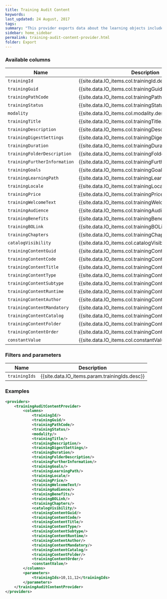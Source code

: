 ```yaml
---
title: Training Audit Content
keywords:
last_updated: 24 August, 2017
tags: 
summary: "This provider exports data about the learning objects included in a given set of training courses."
sidebar: home_sidebar
permalink: training-audit-content-provider.html
folder: Export
---
```


### Available columns

Name | Description
---|---
`trainingId` | {{site.data.IO_items.col.trainingId.desc}}
`trainingGuid` | {{site.data.IO_items.col.trainingGuid.desc}}
`trainingPathCode` | {{site.data.IO_items.col.trainingPathCode.desc}}
`trainingStatus` | {{site.data.IO_items.col.trainingStatus.desc}}
`modality` | {{site.data.IO_items.col.modality.desc}}
`trainingTitle` | {{site.data.IO_items.col.trainingTitle.desc}}
`trainingDescription` | {{site.data.IO_items.col.trainingDescription.desc}}
`trainingDigestSettings` | {{site.data.IO_items.col.trainingDigestSettings.desc}}
`trainingDuration` | {{site.data.IO_items.col.trainingDuration.desc}}
`trainingFolderDescription` | {{site.data.IO_items.col.trainingFolderDescription.desc}}
`trainingFurtherInformation` | {{site.data.IO_items.col.trainingFurtherInformation.desc}}
`trainingGoals` | {{site.data.IO_items.col.trainingGoals.desc}}
`trainingLearningPath` | {{site.data.IO_items.col.trainingLearningPath.desc}}
`trainingLocale` | {{site.data.IO_items.col.trainingLocale.desc}}
`trainingPrice` | {{site.data.IO_items.col.trainingPrice.desc}}
`trainingWelcomeText` | {{site.data.IO_items.col.trainingWelcomeText.desc}}
`trainingAudience` | {{site.data.IO_items.col.trainingAudience.desc}}
`trainingBenefits` | {{site.data.IO_items.col.trainingBenefits.desc}}
`trainingBOLink` | {{site.data.IO_items.col.trainingBOLink.desc}}
`trainingChapters` | {{site.data.IO_items.col.trainingChapters.desc}}
`catalogVisibility` | {{site.data.IO_items.col.catalogVisibility.desc}}
`trainingContentGuid` | {{site.data.IO_items.col.trainingContentGuid.desc}}
`trainingContentCode` | {{site.data.IO_items.col.trainingContentCode.desc}}
`trainingContentTitle` | {{site.data.IO_items.col.trainingContentTitle.desc}}
`trainingContentType` | {{site.data.IO_items.col.trainingContentType.desc}}
`trainingContentSubtype` | {{site.data.IO_items.col.trainingContentSubtype.desc}}
`trainingContentRuntime` | {{site.data.IO_items.col.trainingContentRuntime.desc}}
`trainingContentAuthor` | {{site.data.IO_items.col.trainingContentAuthor.desc}}
`trainingContentMandatory` | {{site.data.IO_items.col.trainingContentMandatory.desc}}
`trainingContentCatalog` | {{site.data.IO_items.col.trainingContentCatalog.desc}}
`trainingContentFolder` | {{site.data.IO_items.col.trainingContentFolder.desc}}
`trainingContentOrder` | {{site.data.IO_items.col.trainingContentOrder.desc}}
`constantValue` | {{site.data.IO_items.col.constantValue.desc}}

### Filters and parameters

Name | Description
---|---
`trainingIds` | {{site.data.IO_items.param.trainingIds.desc}}

### Examples
```xml
<providers>
    <trainingAuditContentProvider>
        <columns>
            <trainingId/>
            <trainingGuid/>
            <trainingPathCode/>
            <trainingStatus/>
            <modality/>
            <trainingTitle/>
            <trainingDescription/>
            <trainingDigestSettings/>
            <trainingDuration/>
            <trainingFolderDescription/>
            <trainingFurtherInformation/>
            <trainingGoals/>
            <trainingLearningPath/>
            <trainingLocale/>
            <trainingPrice/>
            <trainingWelcomeText/>
            <trainingAudience/>
            <trainingBenefits/>
            <trainingBOLink/>
            <trainingChapters/>
            <catalogVisibility/>
            <trainingContentGuid/>
            <trainingContentCode/>
            <trainingContentTitle/>
            <trainingContentType/>
            <trainingContentSubtype/>
            <trainingContentRuntime/>
            <trainingContentAuthor/>
            <trainingContentMandatory/>
            <trainingContentCatalog/>
            <trainingContentFolder/>
            <trainingContentOrder/>
            <constantValue/>
        </columns>
        <parameters>
            <trainingIds>10,11,12</trainingIds>
        </parameters>
    </trainingAuditContentProvider>
</providers>
```